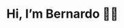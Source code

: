 

# Hi, I’m Bernardo 👋😄


<!---
HeuerBcH/HeuerBcH is a ✨ special ✨ repository because its `README.md` (this file) appears on your GitHub profile.
You can click the Preview link to take a look at your changes.
--->
